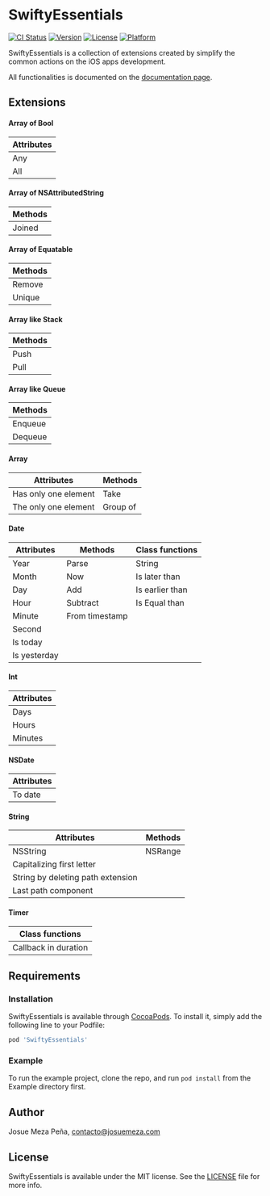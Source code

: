 # SwiftyEssentials

[![CI Status](http://img.shields.io/travis/josuemeza/SwiftyEssentials.svg?style=flat)](https://travis-ci.org/josuemeza/SwiftyEssentials)
[![Version](https://img.shields.io/cocoapods/v/SwiftyEssentials.svg?style=flat)](http://cocoapods.org/pods/SwiftyEssentials)
[![License](https://img.shields.io/cocoapods/l/SwiftyEssentials.svg?style=flat)](http://cocoapods.org/pods/SwiftyEssentials)
[![Platform](https://img.shields.io/cocoapods/p/SwiftyEssentials.svg?style=flat)](http://cocoapods.org/pods/SwiftyEssentials)

SwiftyEssentials is a collection of extensions created by simplify the common actions on the iOS apps development.

All functionalities is documented on the [documentation page](http://josuemeza.com/pods/SwiftyEssentials/).

## Extensions

#### Array of Bool

| Attributes |
| - |
| Any |
| All |

#### Array of NSAttributedString

| Methods |
| - |
| Joined |

#### Array of Equatable

| Methods |
| - |
| Remove |
| Unique |

#### Array like Stack

| Methods |
| - |
| Push |
| Pull |

#### Array like Queue

| Methods |
| - |
| Enqueue |
| Dequeue |

#### Array

| Attributes | Methods |
| - | - |
| Has only one element | Take |
| The only one element | Group of |

#### Date

| Attributes    | Methods         | Class functions   |
| -             | -               | -                 |
| Year          | Parse           | String            |
| Month         | Now             | Is later than     |
| Day           | Add             | Is earlier than   |
| Hour          | Subtract        | Is Equal than     |
| Minute        | From timestamp	|                   |
| Second        |                 |                   |
| Is today      |                 |                   |
| Is yesterday  |                 |                   ||

#### Int

| Attributes |
| - |
| Days |
| Hours |
| Minutes |

#### NSDate

| Attributes |
| - |
| To date |

#### String

| Attributes | Methods |
| - | - |
| NSString | NSRange |
| Capitalizing first letter | |
| String by deleting path extension | |
| Last path component | ||

#### Timer

| Class functions |
| - |
| Callback in duration |

## Requirements

### Installation

SwiftyEssentials is available through [CocoaPods](http://cocoapods.org). To install
it, simply add the following line to your Podfile:

```ruby
pod 'SwiftyEssentials'
```

### Example

To run the example project, clone the repo, and run `pod install` from the Example directory first.

## Author

Josue Meza Peña, contacto@josuemeza.com

## License

SwiftyEssentials is available under the MIT license. See the [LICENSE](LICENSE) file for more info.
